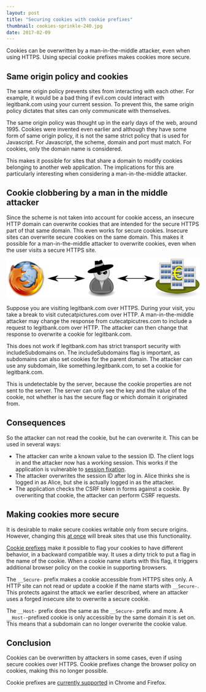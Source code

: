 ```yaml
---
layout: post
title: "Securing cookies with cookie prefixes"
thumbnail: cookies-sprinkle-240.jpg
date: 2017-02-09
---
```


Cookies can be overwritten by a man-in-the-middle attacker, even when using HTTPS. Using special cookie prefixes makes cookies more secure.

## Same origin policy and cookies

The same origin policy prevents sites from interacting with each other. For example, it would be a bad thing if evil.com could interact with legitbank.com using your current session. To prevent this, the same origin policy dictates that sites can only communicate with themselves.

The same origin policy was thought up in the early days of the web, around 1995. Cookies were invented even earlier and although they have some form of same origin policy, it is not the same strict policy that is used for Javascript. For Javascript, the scheme, domain and port must match. For cookies, only the domain name is considered.

This makes it possible for sites that share a domain to modify cookies belonging to another web application. The implications for this are particularly interesting when considering a man-in-the-middle attacker.

## Cookie clobbering by a man in the middle attacker

Since the scheme is not taken into account for cookie access, an insecure HTTP domain can overwrite cookies that are intended for the secure HTTPS part of that same domain.  This even works for secure cookies. Insecure sites can overwrite secure cookies on the same domain. This makes it possible for a man-in-the-middle attacker to overwrite cookies, even when the user visits a secure HTTPS site.

![A man-in-the-middle attacker between the client and the bank](/images/man-in-the-middle.png)

Suppose you are visiting legitbank.com over HTTPS. During your visit, you take a break to visit cutecatpictures.com over HTTP. A man-in-the-middle attacker may change the response from cutecatpicutres.com to include a request to legitbank.com over HTTP. The attacker can then change that response to overwrite a cookie for legitbank.com.

This does not work if legitbank.com has strict transport security with includeSubdomains on. The includeSubdomains flag is important, as subdomains can also set cookies for the parent domain. The attacker can use any subdomain, like something.legitbank.com, to set a cookie for legitbank.com.

This is undetectable by the server, because the cookie properties are not sent to the server. The server can only see the key and the value of the cookie, not whether is has the secure flag or which domain it originated from.


## Consequences

So the attacker can not read the cookie, but he can overwrite it. This can be used in several ways:

* The attacker can write a known value to the session ID. The client logs in and the attacker now has a working session. This works if the application is vulnerable to [session fixation](https://en.wikipedia.org/wiki/Session_fixation).
* The attacker overwrites the session ID after log in. Alice thinks she is logged in as Alice, but she is actually logged in as the attacker.
* The application checks the CSRF token in forms against a cookie. By overwriting that cookie, the attacker can perform CSRF requests.

## Making cookies more secure

It is desirable to make secure cookies writable only from secure origins. However, changing this [at once](https://tools.ietf.org/html/draft-ietf-httpbis-cookie-alone-01) will break sites that use this functionality.

[Cookie prefixes](https://tools.ietf.org/html/draft-ietf-httpbis-cookie-prefixes-00) make it possible to flag your cookies to have different behavior, in a backward compatible way. It uses a dirty trick to put a flag in the name of the cookie. When a cookie name starts with this flag, it triggers additional browser policy on the cookie in supporting browsers.

The `__Secure-` prefix makes a cookie accessible from HTTPS sites only. A HTTP site can not read or update a cookie if the name starts with `__Secure-`. This protects against the attack we earlier described, where an attacker uses a forged insecure site to overwrite a secure cookie.

The `__Host-` prefix does the same as the `__Secure-` prefix and more. A `__Host-`-prefixed cookie is only accessible by the same domain it is set on. This means that a subdomain can no longer overwrite the cookie value.

## Conclusion

Cookies can be overwritten by attackers in some cases, even if using secure cookies over HTTPS. Cookie prefixes change the browser policy on cookies, making this no longer possible.

Cookie prefixes are [currently supported](https://www.chromestatus.com/feature/4952188392570880) in Chrome and Firefox.
